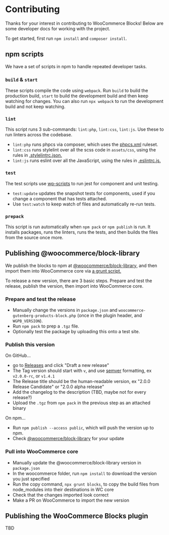 # Contributing

Thanks for your interest in contributing to WooCommerce Blocks! Below are some developer docs for working with the project.

To get started, first run `npm install` and `composer install`.

## npm scripts

We have a set of scripts in npm to handle repeated developer tasks.

### `build` & `start`

These scripts compile the code using `webpack`. Run `build` to build the production build, `start` to build the development build and then keep watching for changes. You can also run `npx webpack` to run the development build and not keep watching.

### `lint`

This script runs 3 sub-commands: `lint:php`, `lint:css`, `lint:js`. Use these to run linters across the codebase.

- `lint:php` runs phpcs via composer, which uses the [phpcs.xml](https://github.com/woocommerce/woocommerce-gutenberg-products-block/blob/master/phpcs.xml) ruleset.
- `lint:css` runs stylelint over all the scss code in `assets/css`, using the rules in [.stylelintrc.json.](https://github.com/woocommerce/woocommerce-gutenberg-products-block/blob/master/.stylelintrc.json)
- `lint:js` runs eslint over all the JavaScript, using the rules in [.eslintrc.js.](https://github.com/woocommerce/woocommerce-gutenberg-products-block/blob/master/.eslintrc.js)

### `test`

The test scripts use [wp-scripts](https://github.com/WordPress/gutenberg/tree/master/packages/scripts) to run jest for component and unit testing.

- `test:update` updates the snapshot tests for components, used if you change a component that has tests attached.
- Use `test:watch` to keep watch of files and automatically re-run tests.

### `prepack`

This script is run automatically when `npm pack` or `npm publish` is run. It installs packages, runs the linters, runs the tests, and then builds the files from the source once more.

## Publishing @woocommerce/block-library

We publish the blocks to npm at [@woocommerce/block-library,](https://www.npmjs.com/package/@woocommerce/block-library) and then import them into WooCommerce core via [a grunt script.](https://github.com/woocommerce/woocommerce/blob/741bd5ba6d193e21893ef3af3d4f3f030a79c099/Gruntfile.js#L347) 

To release a new version, there are 3 basic steps. Prepare and test the release, publish the version, then import into WooCommerce core.

### Prepare and test the release

- Manually change the versions in `package.json` and `woocommerce-gutenberg-products-block.php` (once in the plugin header, and `WGPB_VERSION`).
- Run `npm pack` to prep a `.tgz` file.
- Optionally test the package by uploading this onto a test site.

### Publish this version

On GitHub…

- go to [Releases](https://github.com/woocommerce/woocommerce-gutenberg-products-block/releases) and click "Draft a new release"
- The Tag version should start with `v`, and use [semver](https://semver.org/) formatting, ex `v2.0.0-rc`, or `v1.4.1`
- The Release title should be the human-readable version, ex "2.0.0 Release Candidate" or "2.0.0 alpha release"
- Add the changelog to the description (TBD, maybe not for every release?)
- Upload the `.tgz` from `npm pack` in the previous step as an attached binary

On npm…

- Run `npm publish --access public`, which will push the version up to npm.
- Check [@woocommerce/block-library](https://www.npmjs.com/package/@woocommerce/block-library) for your update

### Pull into WooCommerce core

- Manually update the @woocommerce/block-library version in `package.json`
- In the woocommerce folder, run `npm install` to download the version you just specified
- Run the copy command, `npx grunt blocks`, to copy the build files from node_modules into their destinations in WC core
- Check that the changes imported look correct
- Make a PR on WooCommerce to import the new version

## Publishing the WooCommerce Blocks plugin

TBD
